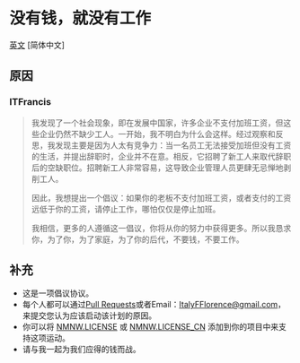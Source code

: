 # 没有钱，就没有工作
[英文](https://github.com/ITFrancis/nomoney-nowork/blob/main/README.md)  [简体中文]

## 原因

### ITFrancis

> 我发现了一个社会现象，即在发展中国家，许多企业不支付加班工资，但这些企业仍然不缺少工人。一开始，我不明白为什么会这样。经过观察和反思，我发现主要是因为人太有竞争力：当一名员工无法接受加班但没有工资的生活，并提出辞职时，企业并不在意。相反，它招聘了新工人来取代辞职后的空缺职位。招聘新工人非常容易，这导致企业管理人员更肆无忌惮地剥削工人。
>
> 因此，我想提出一个倡议：如果你的老板不支付加班工资，或者支付的工资远低于你的工资，请停止工作，哪怕仅仅是停止加班。
>
> 我相信，更多的人遵循这一倡议，你将从你的努力中获得更多。所以我恳求你，为了你，为了家庭，为了你的后代，不要钱，不要工作。



## 补充


- 这是一项倡议协议。
- 每个人都可以通过[Pull Requests](https://github.com/ITFrancis/nomoney-nowork/pulls)或者Email：ItalyFFlorence@gmail.com，来提交您认为应该启动该计划的原因。
- 你可以将 [NMNW.LICENSE](NMNW.LICENSE)  或  [NMNW.LICENSE_CN](NMNW.LICENSE_CN) 添加到你的项目中来支持这项运动。
- 请与我一起为我们应得的钱而战。

